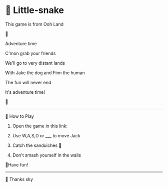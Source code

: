 # 🦮 Little-snake
This game is from Ooh Land 


🎵

Adventure time

C'mon grab your friends

We'll go to very distant lands

With Jake the dog and Finn the human

The fun will never end

It's adventure time!

🎵

_______________________________________________________________________________________________________________________________________________________________________________________
🐝 How to Play

1. Open the game in this link:
  
2. Use W,A,S,D or ___ to move Jack
  
3. Catch the sanduiches 🥪

4. Don't smash yourself in the walls


🍭Have fun! 
__________________________________________________________________________________________________________________________________________________________________________________________

👑 Thanks sky 





